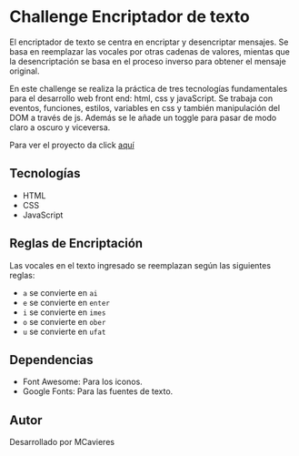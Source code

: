 # Challenge Encriptador de texto

El encriptador de texto se centra en encriptar y desencriptar mensajes. Se basa en reemplazar las vocales por otras cadenas de valores, mientas que la desencriptación se basa en el proceso inverso para obtener el mensaje original.

En este challenge se realiza la práctica de tres tecnologías fundamentales para el desarrollo web front end: html, css y javaScript. 
Se trabaja con eventos, funciones, estilos, variables en css y también manipulación del DOM a través de js. Además se le añade un toggle para pasar de modo claro a oscuro y viceversa.

Para ver el proyecto da click [aquí](https://macarenacavieres.github.io/challenge-encriptador/)

## Tecnologías
- HTML
- CSS
- JavaScript

## Reglas de Encriptación
Las vocales en el texto ingresado se reemplazan según las siguientes reglas:

- `a` se convierte en `ai`
- `e` se convierte en `enter`
- `i` se convierte en `imes`
- `o` se convierte en `ober`
- `u` se convierte en `ufat`

## Dependencias
- Font Awesome: Para los iconos.
- Google Fonts: Para las fuentes de texto.

## Autor

Desarrollado por MCavieres